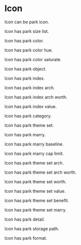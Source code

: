 # Icon

Icon can be park icon.

Icon has park size list.

Icon has park color.

Icon has park color hue.

Icon has park color saturate.

Icon has park object.

Icon has park index.

Icon has park index arch.

Icon has park index arch worth.

Icon has park index value.

Icon has park category.

Icon has park theme set.

Icon has park marry.

Icon has park marry baseline.

Icon has park marry cap limit.

Icon has park theme set arch.

Icon has park theme set arch worth.

Icon has park theme set worth. 

Icon has park theme set value. 

Icon has park theme set benefit. 

Icon has park theme set marry.

Icon has park detail.

Icon has park storage path.

Icon has park format.